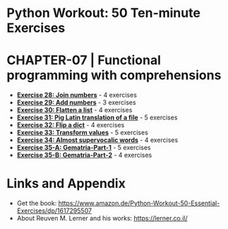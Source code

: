 # Python Workout: 50 Ten-minute Exercises
# CHAPTER-07 | Functional programming with comprehensions

* **[Exercise 28: Join numbers](https://github.com/nihathalici/Python-Workout-50-Ten-minute-Exercises/tree/main/CHPT-07-Functional-programming-with-comprehensions/Exer-28-Join-numbers)** - 4 exercises
* **[Exercise 29: Add numbers](https://github.com/nihathalici/Python-Workout-50-Ten-minute-Exercises/tree/main/CHPT-07-Functional-programming-with-comprehensions/Exer-29-Add-numbers)** - 3 exercises
* **[Exercise 30: Flatten a list](https://github.com/nihathalici/Python-Workout-50-Ten-minute-Exercises/tree/main/CHPT-07-Functional-programming-with-comprehensions/Exer-30-Flatten-a-list)** - 4 exercises
* **[Exercise 31: Pig Latin translation of a file](https://github.com/nihathalici/Python-Workout-50-Ten-minute-Exercises/tree/main/CHPT-07-Functional-programming-with-comprehensions/Exer-31-Pig-Latin-translation-of-a-file)** - 5 exercises
* **[Exercise 32: Flip a dict](https://github.com/nihathalici/Python-Workout-50-Ten-minute-Exercises/tree/main/CHPT-07-Functional-programming-with-comprehensions/Exer-32-Flip-a-dict)** - 4 exercises
* **[Exercise 33: Transform values](https://github.com/nihathalici/Python-Workout-50-Ten-minute-Exercises/tree/main/CHPT-07-Functional-programming-with-comprehensions/Exer-33-Transform-values)** - 5 exercises
* **[Exercise 34: Almost supervocalic words](https://github.com/nihathalici/Python-Workout-50-Ten-minute-Exercises/tree/main/CHPT-07-Functional-programming-with-comprehensions/Exer-34-Almost-supervocalic-words)** - 4 exercises
* **[Exercise 35-A: Gematria-Part-1](https://github.com/nihathalici/Python-Workout-50-Ten-minute-Exercises/tree/main/CHPT-07-Functional-programming-with-comprehensions/Exer-35-A-Gematria-Part-1)** - 5 exercises
* **[Exercise 35-B: Gematria-Part-2](https://github.com/nihathalici/Python-Workout-50-Ten-minute-Exercises/tree/main/CHPT-07-Functional-programming-with-comprehensions/Exer-35-B-Gematria-Part-2)** - 4 exercises

Links and Appendix
========================================================

- Get the book: https://www.amazon.de/Python-Workout-50-Essential-Exercises/dp/1617295507
- About Reuven M. Lerner and his works: https://lerner.co.il/
